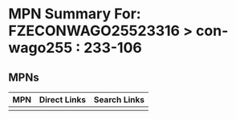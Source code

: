 



# MPN Summary For: FZECONWAGO25523316 > con-wago255 : 233-106

## MPNs
  

|MPN|Direct Links|Search Links|
| :--- | :--- | :--- |
||||
